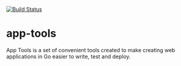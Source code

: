 [![Build Status](https://circleci.com/gh/qqiao/app-tools.svg?style=svg)](https://circleci.com/gh/qqiao/app-tools)

# app-tools

App Tools is a set of convenient tools created to make creating web
applications in Go easier to write, test and deploy.